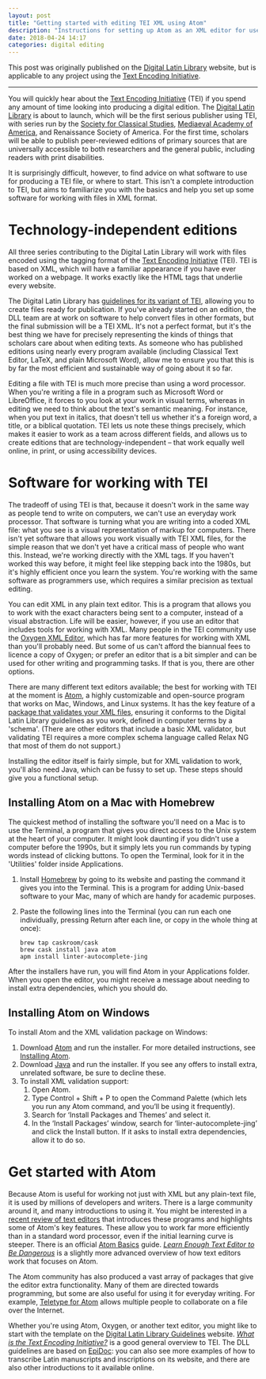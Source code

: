```yaml
---
layout: post
title: "Getting started with editing TEI XML using Atom"
description: "Instructions for setting up Atom as an XML editor for use with the Text Encoding Initiative."
date: 2018-04-24 14:17
categories: digital editing
---
```


This post was originally published on the [Digital Latin Library](https://digitallatin.org/blog/setting-atom-editing-texts-digital-latin-library) website, but is applicable to any project using the [Text Encoding Initiative](http://www.tei-c.org/).

---

You will quickly hear about the [Text Encoding Initiative](http://www.tei-c.org/) (TEI) if you spend any amount of time looking into producing a digital edition. The [Digital Latin Library](https://digitallatin.org/) is about to launch, which will be the first serious publisher using TEI, with series run by the [Society for Classical Studies](https://classicalstudies.org/publications-and-research/ldlt-scs-guidelines), [Mediaeval Academy of America](http://www.medievalacademy.org/page/LDLTSubmissions/MAA-Procedures-for-Evaluation-of-Proposals--Submissions-to-the-Library.htm), and Renaissance Society of America. For the first time, scholars will be able to publish peer-reviewed editions of primary sources that are universally accessible to both researchers and the general public, including readers with print disabilities.

It is surprisingly difficult, however, to find advice on what software to use for producing a TEI file, or where to start. This isn't a complete introduction to TEI, but aims to familiarize you with the basics and help you set up some software for working with files in XML format.

# Technology-independent editions

All three series contributing to the Digital Latin Library will work with files encoded using the tagging format of the [Text Encoding Initiative](http://tei-c.org/) (TEI). TEI is based on XML, which will have a familiar appearance if you have ever worked on a webpage. It works exactly like the HTML tags that underlie every website.

The Digital Latin Library has [guidelines for its variant of TEI](https://digitallatin.github.io/guidelines/), allowing you to create files ready for publication. If you've already started on an edition, the DLL team are at work on software to help convert files in other formats, but the final submission will be a TEI XML. It's not a perfect format, but it's the best thing we have for precisely representing the kinds of things that scholars care about when editing texts. As someone who has published editions using nearly every program available (including Classical Text Editor, LaTeX, and plain Microsoft Word), allow me to ensure you that this is by far the most efficient and sustainable way of going about it so far.

Editing a file with TEI is much more precise than using a word processor. When you're writing a file in a program such as Microsoft Word or LibreOffice, it forces to you look at your work in visual terms, whereas in editing we need to think about the text's semantic meaning. For instance, when you put text in italics, that doesn't tell us whether it's a foreign word, a title, or a biblical quotation. TEI lets us note these things precisely, which makes it easier to work as a team across different fields, and allows us to create editions that are technology-independent – that work equally well online, in print, or using accessibility devices.

# Software for working with TEI

The tradeoff of using TEI is that, because it doesn't work in the same way as people tend to write on computers, we can't use an everyday work processor. That software is turning what you are writing into a coded XML file: what you see is a visual representation of markup for computers. There isn't yet software that allows you work visually with TEI XML files, for the simple reason that we don't yet have a critical mass of people who want this. Instead, we're working directly with the XML tags. If you haven't worked this way before, it might feel like stepping back into the 1980s, but it's highly efficient once you learn the system. You're working with the same software as programmers use, which requires a similar precision as textual editing.

You can edit XML in any plain text editor. This is a program that allows you to work with the exact characters being sent to a computer, instead of a visual abstraction. Life will be easier, however, if you use an editor that includes tools for working with XML. Many people in the TEI community use the [Oxygen XML Editor](https://www.oxygenxml.com), which has far more features for working with XML than you'll probably need. But some of us can't afford the biannual fees to licence a copy of Oxygen; or prefer an editor that is a bit simpler and can be used for other writing and programming tasks. If that is you, there are other options.

There are many different text editors available; the best for working with TEI at the moment is [Atom](https://atom.io), a highly customizable and open-source program that works on Mac, Windows, and Linux systems. It has the key feature of a [package that validates your XML files](https://atom.io/packages/linter-autocomplete-jing), ensuring it conforms to the Digital Latin Library guidelines as you work, defined in computer terms by a 'schema'. (There are other editors that include a basic XML validator, but validating TEI requires a more complex schema language called Relax NG that most of them do not support.)

Installing the editor itself is fairly simple, but for XML validation to work, you'll also need Java, which can be fussy to set up. These steps should give you a functional setup.

## Installing Atom on a Mac with Homebrew

The quickest method of installing the software you'll need on a Mac is to use the Terminal, a program that gives you direct access to the Unix system at the heart of your computer. It might look daunting if you didn't use a computer before the 1990s, but it simply lets you run commands by typing words instead of clicking buttons. To open the Terminal, look for it in the 'Utilities' folder inside Applications.

1. Install [Homebrew](https://brew.sh) by going to its website and pasting the command it gives you into the Terminal. This is a program for adding Unix-based software to your Mac, many of which are handy for academic purposes.

2. Paste the following lines into the Terminal (you can run each one individually, pressing Return after each line, or copy in the whole thing at once):

    ```shell
    brew tap caskroom/cask
    brew cask install java atom
    apm install linter-autocomplete-jing
    ```

After the installers have run, you will find Atom in your Applications folder. When you open the editor, you might receive a message about needing to install extra dependencies, which you should do.

## Installing Atom on Windows

To install Atom and the XML validation package on Windows:

1. Download [Atom](https://atom.io) and run the installer. For more detailed instructions, see [Installing Atom](https://flight-manual.atom.io/getting-started/sections/installing-atom/).
2. Download [Java](https://java.com/download/) and run the installer. If you see any offers to install extra, unrelated software, be sure to decline these.
3.  To install XML validation support:
    1.  Open Atom.
    2.  Type Control + Shift + P to open the Command Palette (which lets
        you run any Atom command, and you’ll be using it frequently).
    3.  Search for ‘Install Packages and Themes’ and select it.
    4.  In the ‘Install Packages’ window, search for
        ‘linter-autocomplete-jing’ and click the Install button. If it
        asks to install extra dependencies, allow it to do so.

# Get started with Atom

Because Atom is useful for working not just with XML but any plain-text file, it is used by millions of developers and writers. There is a large community around it, and many introductions to using it. You might be interested in a [recent review of text editors](https://thesweetsetup.com/apps/best-text-editor-macos/) that introduces these programs and highlights some of Atom's key features. These allow you to work far more efficiently than in a standard word processor, even if the initial learning curve is steeper. There is an official [Atom Basics](https://flight-manual.atom.io/getting-started/sections/atom-basics/) guide. [*Learn Enough Text Editor to Be Dangerous*](https://www.learnenough.com/text-editor-tutorial) is a slightly more advanced overview of how text editors work that focuses on Atom.

The Atom community has also produced a vast array of packages that give the editor extra functionality. Many of them are directed towards programming, but some are also useful for using it for everyday writing. For example, [Teletype for Atom](https://teletype.atom.io) allows multiple people to collaborate on a file over the Internet.

Whether you're using Atom, Oxygen, or another text editor, you might like to start with the template on the [Digital Latin Library Guidelines](https://digitallatin.github.io/guidelines/) website. [*What is the Text Encoding Initiative?*](http://books.openedition.org/oep/426) is a good general overview to TEI. The DLL guidelines are based on [EpiDoc](http://epidoc.sourceforge.net): you can also see more examples of how to transcribe Latin manuscripts and inscriptions on its website, and there are also other introductions to it available online.
